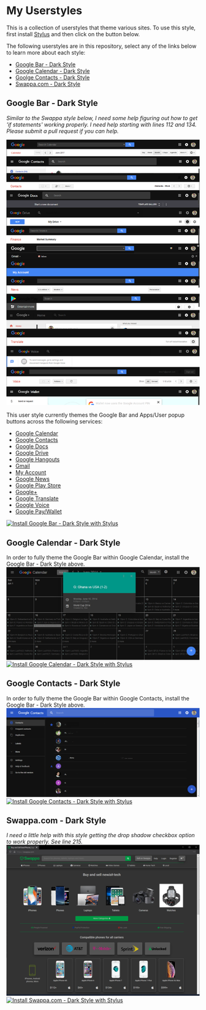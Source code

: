 # My Userstyles
This is a collection of userstyles that theme various sites.
To use this style, first install [Stylus](https://add0n.com/stylus.html) and then click on the button below.

The following userstyles are in this repository, select any of the links below to learn more about each style:
- [Google Bar - Dark Style](https://github.com/Devo7v/UserCSS/#google-bar---dark-style)
- [Google Calendar - Dark Style](https://github.com/Devo7v/UserCSS/#google-calendar---dark-style)
- [Goolge Contacts - Dark Style](https://github.com/Devo7v/UserCSS/#google-contacts---dark-style)
- [Swappa.com - Dark Style](https://github.com/Devo7v/UserCSS/#swappacom---dark-style)

## Google Bar - Dark Style
*Similar to the Swappa style below, I need some help figuring out how to get 'if statements' working properly.  I need help starting with lines 112 and 134.  Please submit a pull request if you can help.*

![alt text](https://raw.githubusercontent.com/Devo7v/UserCSS/master/Screenshots/GoogleBar.png "Google Bar - Dark Style Screenshot (Screenshot needs to be updated)")

This user style currently themes the Google Bar and Apps/User popup buttons across the following services:
- [Google Calendar](https://calendar.google.com/)
- [Google Contacts](https://contacts.google.com/)
- [Google Docs](https://docs.google.com/)
- [Google Drive](https://drive.google.com/)
- [Google Hangouts](https://hangouts.google.com/)
- [Gmail](https://mail.google.com/)
- [My Account](https://myaccount.google.com/)
- [Google News](https://news.google.com/)
- [Google Play Store](https://play.google.com/store)
- [Google+](https://plus.google.com/)
- [Google Translate](https://translate.google.com/)
- [Google Voice](https://voice.google.com/)
- [Google Pay/Wallet](https://pay.google.com/)

[![Install Google Bar - Dark Style with Stylus][badge]][style]

[badge]: https://img.shields.io/badge/Install%20directly%20with-Stylus-116b59.svg?longCache=true&style=for-the-badge
[style]: https://raw.githubusercontent.com/Devo7v/UserCSS/master/GoogleBar-Dark.user.css

## Google Calendar - Dark Style
In order to fully theme the Google Bar within Google Calendar, install the Google Bar - Dark Style above.
![alt text](https://raw.githubusercontent.com/Devo7v/UserCSS/master/Screenshots/GoogleCalendar.jpeg "Google Calendar - Dark Style Screenshot (Screenshot needs to be updated)")
[![Install Google Calendar - Dark Style with Stylus][badge]][style]

[badge]: https://img.shields.io/badge/Install%20directly%20with-Stylus-116b59.svg?longCache=true&style=for-the-badge
[style]: https://raw.githubusercontent.com/Devo7v/UserCSS/master/GoogleCalendar-Dark.user.css

## Google Contacts - Dark Style
In order to fully theme the Google Bar within Google Contacts, install the Google Bar - Dark Style above.
![alt text](https://raw.githubusercontent.com/Devo7v/UserCSS/master/Screenshots/GoogleContacts.png "Google Contacts - Dark Style Screenshot (Screenshot needs to be updated)")
[![Install Google Contacts - Dark Style with Stylus][badge]][style]

[badge]: https://img.shields.io/badge/Install%20directly%20with-Stylus-116b59.svg?longCache=true&style=for-the-badge
[style]: https://raw.githubusercontent.com/Devo7v/UserCSS/master/GoogleContacts-Dark.user.css

## Swappa.com - Dark Style
*I need a little help with this style getting the drop shadow checkbox option to work properly.  See line 215.*
![alt text](https://raw.githubusercontent.com/Devo7v/UserCSS/master/Screenshots/Swappa.png "Swappa.com - Dark Style Screenshot")
[![Install Swappa.com - Dark Style with Stylus][badge]][style]

[badge]: https://img.shields.io/badge/Install%20directly%20with-Stylus-116b59.svg?longCache=true&style=for-the-badge
[style]: https://raw.githubusercontent.com/Devo7v/UserCSS/master/Swappa-Dark.user.css
